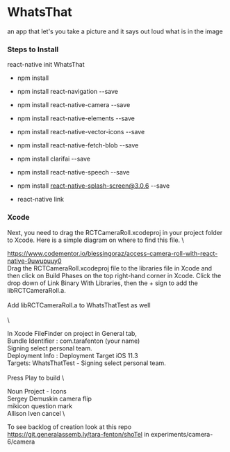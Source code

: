 # WhatsThat
an app that let's you take a picture and it says out loud what is in the image

### Steps to Install
react-native init WhatsThat

- npm install
- npm install react-navigation --save
- npm install react-native-camera --save
- npm install react-native-elements --save
- npm install react-native-vector-icons --save
- npm install react-native-fetch-blob --save
- npm install clarifai --save
- npm install react-native-speech --save
- npm install react-native-splash-screen@3.0.6 --save

- react-native link

### Xcode
Next, you need to drag the RCTCameraRoll.xcodeproj in your project folder to Xcode. Here is a simple diagram on where to find this file. \

https://www.codementor.io/blessingoraz/access-camera-roll-with-react-native-9uwupuuy0
\
Drag the RCTCameraRoll.xcodeproj file to the libraries file in Xcode and then click on Build Phases on the top right-hand corner in Xcode. Click the drop down of Link Binary With Libraries, then the + sign to add the libRCTCameraRoll.a. \
\
Add libRCTCameraRoll.a to WhatsThatTest as well \
\
\

In Xcode FileFinder on project in General tab, \
 Bundle Identifier : com.tarafenton (your name) \
 Signing select personal team. \
 Deployment Info : Deployment Target iOS 11.3 \
 Targets: WhatsThatTest - Signing select personal team. \
\
 Press Play to build \


 Noun Project - Icons \
 Sergey Demuskin camera flip \
 mikicon question mark \
 Allison Iven cancel \



To see backlog of creation look at this repo https://git.generalassemb.ly/tara-fenton/shoTel in experiments/camera-6/camera
